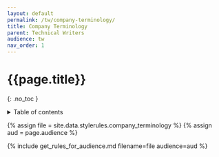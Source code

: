 ```yaml
---
layout: default
permalink: /tw/company-terminology/
title: Company Terminology
parent: Technical Writers
audience: tw
nav_order: 1
---
```

# {{page.title}} 
{: .no_toc }
<details markdown="block">
  <summary>
    Table of contents
  </summary>
  {: .text-delta }
- TOC
{:toc}
</details>

{% assign file = site.data.stylerules.company_terminology %}
{% assign aud = page.audience %}

{% include get_rules_for_audience.md filename=file audience=aud %}